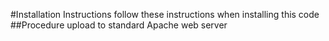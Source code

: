 #Installation Instructions
follow these instructions when installing this code
##Procedure
upload to standard Apache web server